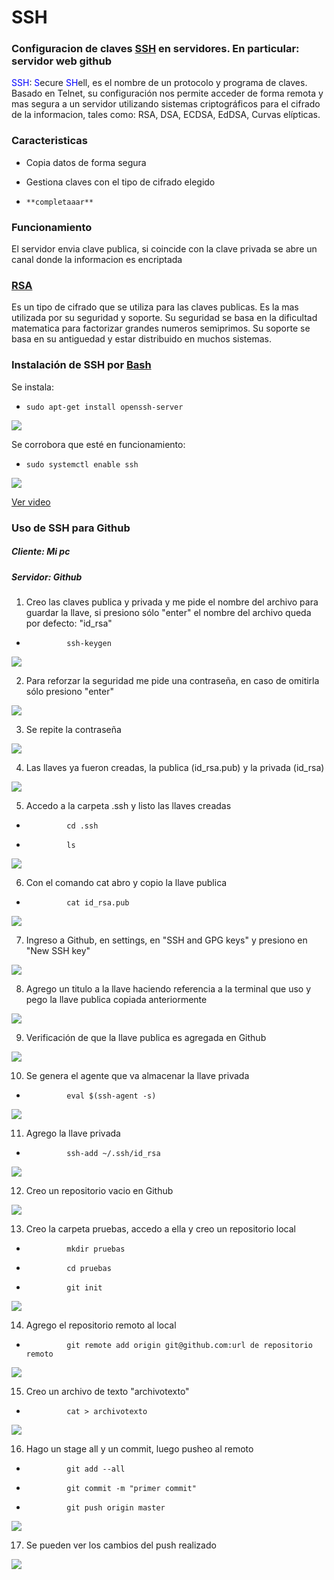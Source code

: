 # SSH
### Configuracion de claves [SSH](https://es.wikipedia.org/wiki/Secure_Shell "Secure SHell") en servidores. En particular: servidor web github

<span style="color: blue"> SSH</span>:<span style="color: blue"> S</span>ecure <span style="color: blue"> SH</span>ell, es el nombre de un protocolo y programa de claves. Basado en Telnet, su configuración nos permite acceder de forma remota y mas segura a un servidor utilizando sistemas criptográficos para el cifrado de la informacion, tales como: RSA, DSA, ECDSA, EdDSA, Curvas elípticas.


### Caracteristicas

- Copia datos de forma segura
- Gestiona claves con el tipo de cifrado elegido

-     **completaaar**

### Funcionamiento

 El servidor envia clave publica, si coincide con la clave privada se abre un canal donde la informacion es encriptada

### [RSA](https://es.wikipedia.org/wiki/RSA "Rivest, Shamir y Adleman")

Es un tipo de cifrado que se utiliza para las claves publicas. Es la mas utilizada por su seguridad y soporte. Su seguridad se basa en la dificultad matematica para factorizar grandes numeros semiprimos. Su soporte se basa en su antiguedad y estar distribuido en muchos sistemas.

### Instalación de SSH por [Bash](https://es.wikipedia.org/wiki/Bash "Shell de Unix")

Se instala:

-     sudo apt-get install openssh-server

![](https://github.com/zapataramil/ssh/blob/main/src/img/instalacionSSH.png)

Se corrobora que esté en funcionamiento:

-     sudo systemctl enable ssh

![](https://github.com/zapataramil/ssh/blob/main/src/img/instalacionSSH2.png)

[Ver video ](https://www.youtube.com/watch?v=bjFfyyzIE5Y )


### Uso de SSH para Github
##### Cliente: Mi pc
##### Servidor: Github

1) Creo las claves publica y privada y me pide el nombre del archivo para guardar la llave, si presiono sólo "enter" el nombre del archivo queda por defecto: "id_rsa"

-              ssh-keygen

![](https://github.com/zapataramil/ssh/blob/main/src/img/sshGithub1.png)

2) Para reforzar la seguridad me pide una contraseña, en caso de omitirla sólo presiono "enter"

![](https://github.com/zapataramil/ssh/blob/main/src/img/sshGithub2.png)

3) Se repite la contraseña

![](https://github.com/zapataramil/ssh/blob/main/src/img/sshGithub3.png)

4) Las llaves ya fueron creadas, la publica (id_rsa.pub) y la privada (id_rsa)

![](https://github.com/zapataramil/ssh/blob/main/src/img/sshGithub4.png)

5) Accedo a la carpeta .ssh y listo las llaves creadas

-              cd .ssh
-              ls

![](https://github.com/zapataramil/ssh/blob/main/src/img/sshGithub5.png)

6) Con el comando cat abro y copio la llave publica

-              cat id_rsa.pub

![](https://github.com/zapataramil/ssh/blob/main/src/img/sshGithub6.png)

7) Ingreso a Github, en settings, en "SSH and GPG keys" y presiono en "New SSH key"

![](https://github.com/zapataramil/ssh/blob/main/src/img/sshGithub7.png)

8) Agrego un titulo a la llave haciendo referencia a la terminal que uso y pego la llave publica copiada anteriormente

![](https://github.com/zapataramil/ssh/blob/main/src/img/sshGithub8.png)

9) Verificación de que la llave publica es agregada en Github

![](https://github.com/zapataramil/ssh/blob/main/src/img/sshGithub9.png)

10) Se genera el agente que va almacenar la llave privada

-              eval $(ssh-agent -s)

![](https://github.com/zapataramil/ssh/blob/main/src/img/sshGithub10.png)

11) Agrego la llave privada

-              ssh-add ~/.ssh/id_rsa

![](https://github.com/zapataramil/ssh/blob/main/src/img/sshGithub11.png)

12) Creo un repositorio vacio en Github

![](https://github.com/zapataramil/ssh/blob/main/src/img/sshGithub12.png)

13) Creo la carpeta pruebas, accedo a ella y creo un repositorio local

-              mkdir pruebas
-              cd pruebas
-              git init

![](https://github.com/zapataramil/ssh/blob/main/src/img/sshGithub13.png)

14) Agrego el repositorio remoto al local

-              git remote add origin git@github.com:url de repositorio remoto

![](https://github.com/zapataramil/ssh/blob/main/src/img/sshGithub14.png)

15) Creo un archivo de texto "archivotexto"

-              cat > archivotexto

![](https://github.com/zapataramil/ssh/blob/main/src/img/sshGithub15.png)

16) Hago un stage all y un commit, luego pusheo al remoto

-              git add --all
-              git commit -m "primer commit"
-              git push origin master

![](https://github.com/zapataramil/ssh/blob/main/src/img/sshGithub16.png)

17) Se pueden ver los cambios del push realizado

![](https://github.com/zapataramil/ssh/blob/main/src/img/sshGithub17.png)

